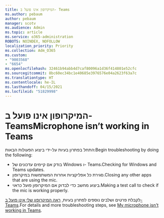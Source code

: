```yaml
---
title: המיקרופון אינו פועל ב- Teams
ms.author: pebaum
author: pebaum
manager: scotv
ms.audience: Admin
ms.topic: article
ms.service: o365-administration
ROBOTS: NOINDEX, NOFOLLOW
localization_priority: Priority
ms.collection: Adm_O365
ms.custom:
- "9003568"
- "6654"
ms.openlocfilehash: 32461b94abb4d7caf80096a1d36f414801e52cfc
ms.sourcegitcommit: 8bc60ec34bc1e40685e3976576e04a2623f63a7c
ms.translationtype: HT
ms.contentlocale: he-IL
ms.lasthandoff: 04/15/2021
ms.locfileid: "51829998"
---
```

# <a name="microphone-isnt-working-in-teams"></a><span data-ttu-id="e6eeb-102">המיקרופון אינו פועל ב- Teams</span><span class="sxs-lookup"><span data-stu-id="e6eeb-102">Microphone isn’t working in Teams</span></span>

<span data-ttu-id="e6eeb-103">התחל בפתרון בעיות על-ידי ביצוע הפעולות הבאות:</span><span class="sxs-lookup"><span data-stu-id="e6eeb-103">Begin troubleshooting by doing the following:</span></span>

- <span data-ttu-id="e6eeb-104">בודק אם קיימים עדכונים של Windows ו- Teams.</span><span class="sxs-lookup"><span data-stu-id="e6eeb-104">Checking for Windows and Teams updates.</span></span>
- <span data-ttu-id="e6eeb-105">סגירת כל אפליקציות אחרות המשתמשות במיקרופון.</span><span class="sxs-lookup"><span data-stu-id="e6eeb-105">Closing any other apps that are using the mic.</span></span>
- <span data-ttu-id="e6eeb-106">ביצוע מחשב כדי לבדוק אם המיקרופון פועל כראוי.</span><span class="sxs-lookup"><span data-stu-id="e6eeb-106">Making a test call to check if the mic is working properly.</span></span>

<span data-ttu-id="e6eeb-107">לקבלת פרטים ושלבים נוספים לפתרון בעיות, [ראה המיקרופון שלי אינו פועל ב- Teams](https://support.microsoft.com/office/666d1123-9dd0-4a31-ad2e-a758b204f33a).</span><span class="sxs-lookup"><span data-stu-id="e6eeb-107">For details and more troubleshooting steps, see [My microphone isn't working in Teams](https://support.microsoft.com/office/666d1123-9dd0-4a31-ad2e-a758b204f33a).</span></span>
